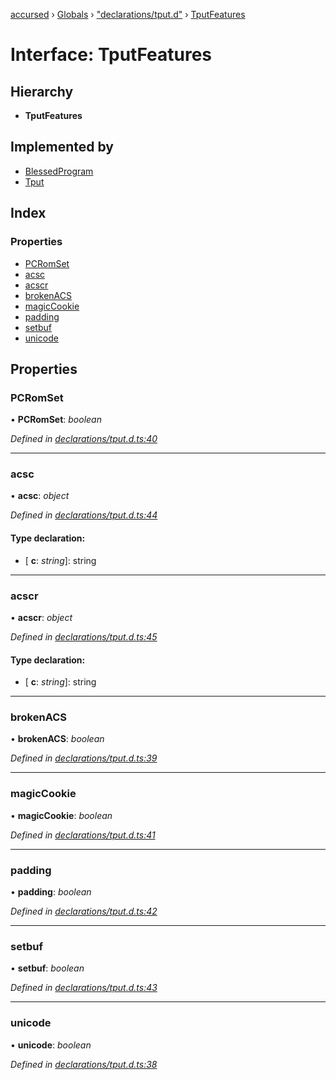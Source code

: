 [accursed](../README.md) › [Globals](../globals.md) › ["declarations/tput.d"](../modules/_declarations_tput_d_.md) › [TputFeatures](_declarations_tput_d_.tputfeatures.md)

# Interface: TputFeatures

## Hierarchy

* **TputFeatures**

## Implemented by

* [BlessedProgram](../classes/_declarations_blessedprogram_d_.blessedprogram.md)
* [Tput](../classes/_declarations_tput_d_.tput.md)

## Index

### Properties

* [PCRomSet](_declarations_tput_d_.tputfeatures.md#pcromset)
* [acsc](_declarations_tput_d_.tputfeatures.md#acsc)
* [acscr](_declarations_tput_d_.tputfeatures.md#acscr)
* [brokenACS](_declarations_tput_d_.tputfeatures.md#brokenacs)
* [magicCookie](_declarations_tput_d_.tputfeatures.md#magiccookie)
* [padding](_declarations_tput_d_.tputfeatures.md#padding)
* [setbuf](_declarations_tput_d_.tputfeatures.md#setbuf)
* [unicode](_declarations_tput_d_.tputfeatures.md#unicode)

## Properties

###  PCRomSet

• **PCRomSet**: *boolean*

*Defined in [declarations/tput.d.ts:40](https://github.com/cancerberoSgx/accursed/blob/468bf3c/src/declarations/tput.d.ts#L40)*

___

###  acsc

• **acsc**: *object*

*Defined in [declarations/tput.d.ts:44](https://github.com/cancerberoSgx/accursed/blob/468bf3c/src/declarations/tput.d.ts#L44)*

#### Type declaration:

* \[ **c**: *string*\]: string

___

###  acscr

• **acscr**: *object*

*Defined in [declarations/tput.d.ts:45](https://github.com/cancerberoSgx/accursed/blob/468bf3c/src/declarations/tput.d.ts#L45)*

#### Type declaration:

* \[ **c**: *string*\]: string

___

###  brokenACS

• **brokenACS**: *boolean*

*Defined in [declarations/tput.d.ts:39](https://github.com/cancerberoSgx/accursed/blob/468bf3c/src/declarations/tput.d.ts#L39)*

___

###  magicCookie

• **magicCookie**: *boolean*

*Defined in [declarations/tput.d.ts:41](https://github.com/cancerberoSgx/accursed/blob/468bf3c/src/declarations/tput.d.ts#L41)*

___

###  padding

• **padding**: *boolean*

*Defined in [declarations/tput.d.ts:42](https://github.com/cancerberoSgx/accursed/blob/468bf3c/src/declarations/tput.d.ts#L42)*

___

###  setbuf

• **setbuf**: *boolean*

*Defined in [declarations/tput.d.ts:43](https://github.com/cancerberoSgx/accursed/blob/468bf3c/src/declarations/tput.d.ts#L43)*

___

###  unicode

• **unicode**: *boolean*

*Defined in [declarations/tput.d.ts:38](https://github.com/cancerberoSgx/accursed/blob/468bf3c/src/declarations/tput.d.ts#L38)*
